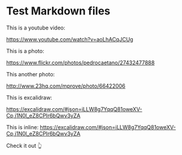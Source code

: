 # Test Markdown files

This is a youtube video:

https://www.youtube.com/watch?v=aoLhACqJCUg

This is a photo:

https://www.flickr.com/photos/pedrocaetano/27432477888

This another photo:

http://www.23hq.com/mprove/photo/66422006

This is excalidraw:

https://excalidraw.com/#json=iLLW8g7YqqQ81oweXV-Cp,j1N0l_eZ8CPIr6bQwv3yZA

This is inline: https://excalidraw.com/#json=iLLW8g7YqqQ81oweXV-Cp,j1N0l_eZ8CPIr6bQwv3yZA

Check it out 👆

